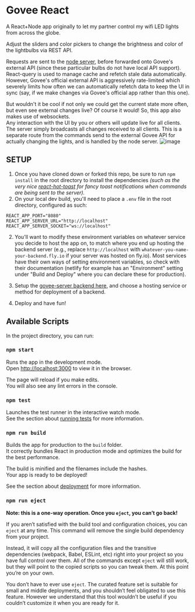 # Govee React
A React+Node app originally to let my partner control my wifi LED lights from across the globe.  
  
Adjust the sliders and color pickers to change the brightness and color of the lightbulbs via REST API.  
  
Requests are sent to the [node server](https://github.com/7MinutesDead-Git/govee-server), before forwarded onto Govee's external API (since these particular bulbs do not have local API support).  
React-query is used to manage cache and refetch stale data automatically. However, Govee's official external API is aggressively rate-limited which severely limits how often we can automatically refetch data to keep the UI in sync (say, if we make changes via Govee's official app rather than this one).  
  
But wouldn't it be cool if not only we could get the current state more often, but even see external changes live? Of course it would! So, this app also makes use of websockets.  
Any interaction with the UI by you or others will update live for all clients. The server simply broadcasts all changes received to all clients. This is a separate route from the commands send to the external Govee API for actually changing the lights, and is handled by the node server.
![image](https://user-images.githubusercontent.com/50963144/196177093-20877aed-0816-44a9-a6da-9fb4f25999c4.png)

## SETUP  
1) Once you have cloned down or forked this repo, be sure to run `npm install` in the root directory to install the dependencies *(such as the very nice [react-hot-toast](https://react-hot-toast.com/) for fancy toast notifications when commands are being sent to the server).* 
1) On your local dev build, you'll need to place a `.env` file in the root directory, configured as such:  
```
REACT_APP_PORT="8080"
REACT_APP_SERVER_URL="http://localhost"
REACT_APP_SERVER_SOCKET="ws://localhost"
```
2) You'll want to modify these environment variables on whatever service you decide to host the app on, to match where you end up hosting the backend server (e.g., replace `http://localhost` with `whatever-you-name-your-backend.fly.io` if your server was hosted on fly.io). Most services have their own ways of setting environment variables, so check with their documentation (netlify for example has an "Environment" setting under "Build and Deploy" where you can declare these for production).  
  
3) Setup the [govee-server backend here](https://github.com/7MinutesDead-Git/govee-server), and choose a hosting service or method for deployment of a backend.  
  
4) Deploy and have fun!

## Available Scripts

In the project directory, you can run:

### `npm start`

Runs the app in the development mode.\
Open [http://localhost:3000](http://localhost:3000) to view it in the browser.

The page will reload if you make edits.\
You will also see any lint errors in the console.

### `npm test`

Launches the test runner in the interactive watch mode.\
See the section about [running tests](https://facebook.github.io/create-react-app/docs/running-tests) for more information.

### `npm run build`

Builds the app for production to the `build` folder.\
It correctly bundles React in production mode and optimizes the build for the best performance.

The build is minified and the filenames include the hashes.\
Your app is ready to be deployed!

See the section about [deployment](https://facebook.github.io/create-react-app/docs/deployment) for more information.

### `npm run eject`

**Note: this is a one-way operation. Once you `eject`, you can’t go back!**

If you aren’t satisfied with the build tool and configuration choices, you can `eject` at any time. This command will remove the single build dependency from your project.

Instead, it will copy all the configuration files and the transitive dependencies (webpack, Babel, ESLint, etc) right into your project so you have full control over them. All of the commands except `eject` will still work, but they will point to the copied scripts so you can tweak them. At this point you’re on your own.

You don’t have to ever use `eject`. The curated feature set is suitable for small and middle deployments, and you shouldn’t feel obligated to use this feature. However we understand that this tool wouldn’t be useful if you couldn’t customize it when you are ready for it.
